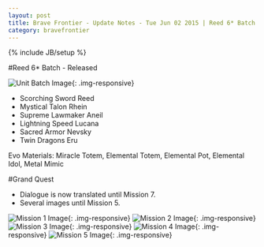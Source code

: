 ```yaml
---
layout: post
title: Brave Frontier - Update Notes - Tue Jun 02 2015 | Reed 6* Batch
category: bravefrontier
---
```


{% include JB/setup %}

#Reed 6* Batch - Released

![Unit Batch Image](//i.imgur.com/WF7QpHl.png){: .img-responsive}

* Scorching Sword Reed
* Mystical Talon Rhein
* Supreme Lawmaker Aneil
* Lightning Speed Lucana
* Sacred Armor Nevsky
* Twin Dragons Eru

Evo Materials: Miracle Totem, Elemental Totem, Elemental Pot, Elemental Idol, Metal Mimic

<!--more-->

#Grand Quest

* Dialogue is now translated until Mission 7.
* Several images until Mission 5.

![Mission 1 Image](//i.imgur.com/MuPgOGK.png){: .img-responsive}
![Mission 2 Image](//i.imgur.com/tqAM66D.png){: .img-responsive}
![Mission 3 Image](//i.imgur.com/lUgFbzR.png){: .img-responsive}
![Mission 4 Image](//i.imgur.com/AP052Mo.png){: .img-responsive}
![Mission 5 Image](//i.imgur.com/cUzXULv.png){: .img-responsive}
